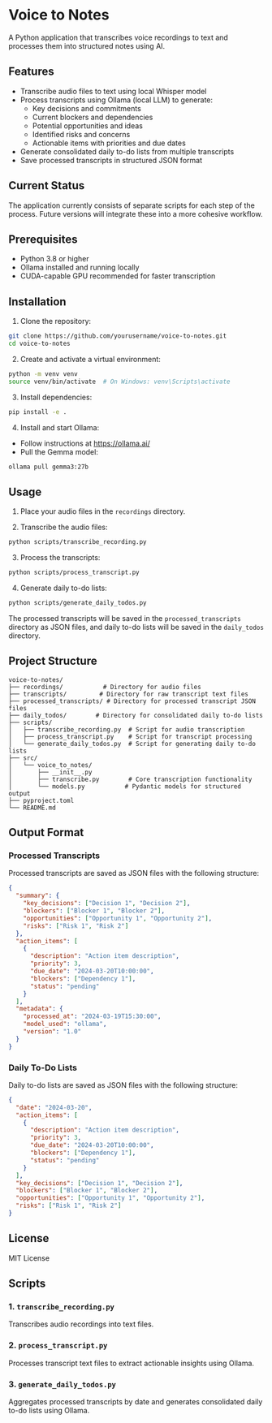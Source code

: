 # Voice to Notes

A Python application that transcribes voice recordings to text and processes them into structured notes using AI.

## Features

- Transcribe audio files to text using local Whisper model
- Process transcripts using Ollama (local LLM) to generate:
  - Key decisions and commitments
  - Current blockers and dependencies
  - Potential opportunities and ideas
  - Identified risks and concerns
  - Actionable items with priorities and due dates
- Generate consolidated daily to-do lists from multiple transcripts
- Save processed transcripts in structured JSON format

## Current Status

The application currently consists of separate scripts for each step of the process. Future versions will integrate these into a more cohesive workflow.

## Prerequisites

- Python 3.8 or higher
- Ollama installed and running locally
- CUDA-capable GPU recommended for faster transcription

## Installation

1. Clone the repository:
```bash
git clone https://github.com/yourusername/voice-to-notes.git
cd voice-to-notes
```

2. Create and activate a virtual environment:
```bash
python -m venv venv
source venv/bin/activate  # On Windows: venv\Scripts\activate
```

3. Install dependencies:
```bash
pip install -e .
```

4. Install and start Ollama:
- Follow instructions at https://ollama.ai/
- Pull the Gemma model:
```bash
ollama pull gemma3:27b
```

## Usage

1. Place your audio files in the `recordings` directory.

2. Transcribe the audio files:
```bash
python scripts/transcribe_recording.py
```

3. Process the transcripts:
```bash
python scripts/process_transcript.py
```

4. Generate daily to-do lists:
```bash
python scripts/generate_daily_todos.py
```

The processed transcripts will be saved in the `processed_transcripts` directory as JSON files, and daily to-do lists will be saved in the `daily_todos` directory.

## Project Structure

```
voice-to-notes/
├── recordings/           # Directory for audio files
├── transcripts/         # Directory for raw transcript text files
├── processed_transcripts/ # Directory for processed transcript JSON files
├── daily_todos/        # Directory for consolidated daily to-do lists
├── scripts/
│   ├── transcribe_recording.py  # Script for audio transcription
│   ├── process_transcript.py    # Script for transcript processing
│   └── generate_daily_todos.py  # Script for generating daily to-do lists
├── src/
│   └── voice_to_notes/
│       ├── __init__.py
│       ├── transcribe.py        # Core transcription functionality
│       └── models.py           # Pydantic models for structured output
├── pyproject.toml
└── README.md
```

## Output Format

### Processed Transcripts
Processed transcripts are saved as JSON files with the following structure:

```json
{
  "summary": {
    "key_decisions": ["Decision 1", "Decision 2"],
    "blockers": ["Blocker 1", "Blocker 2"],
    "opportunities": ["Opportunity 1", "Opportunity 2"],
    "risks": ["Risk 1", "Risk 2"]
  },
  "action_items": [
    {
      "description": "Action item description",
      "priority": 3,
      "due_date": "2024-03-20T10:00:00",
      "blockers": ["Dependency 1"],
      "status": "pending"
    }
  ],
  "metadata": {
    "processed_at": "2024-03-19T15:30:00",
    "model_used": "ollama",
    "version": "1.0"
  }
}
```

### Daily To-Do Lists
Daily to-do lists are saved as JSON files with the following structure:

```json
{
  "date": "2024-03-20",
  "action_items": [
    {
      "description": "Action item description",
      "priority": 3,
      "due_date": "2024-03-20T10:00:00",
      "blockers": ["Dependency 1"],
      "status": "pending"
    }
  ],
  "key_decisions": ["Decision 1", "Decision 2"],
  "blockers": ["Blocker 1", "Blocker 2"],
  "opportunities": ["Opportunity 1", "Opportunity 2"],
  "risks": ["Risk 1", "Risk 2"]
}
```

## License

MIT License

## Scripts

### 1. `transcribe_recording.py`
Transcribes audio recordings into text files.

### 2. `process_transcript.py`
Processes transcript text files to extract actionable insights using Ollama.

### 3. `generate_daily_todos.py`
Aggregates processed transcripts by date and generates consolidated daily to-do lists using Ollama. 